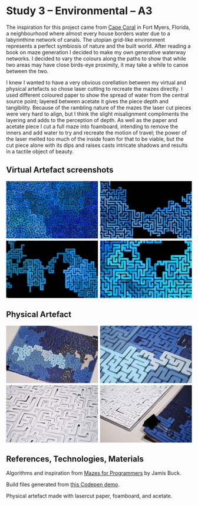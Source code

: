 # Study 3 – Environmental – A3

The inspiration for this project came from [Cape Coral](https://www.google.co.uk/maps/@26.5760561,-81.9839918,8355m/data=!3m1!1e3?hl=en) in Fort Myers, Florida, a neighbourhood where almost every house borders water due to a labyrinthine network of canals. The utopian grid-like environment represents a perfect symbiosis of nature and the built world. After reading a book on maze generation I decided to make my own generative waterway networks. I decided to vary the colours along the paths to show that while two areas may have close birds-eye proximity, it may take a while to canoe between the two.

I knew I wanted to have a very obvious corellation between my virtual and physical artefacts so chose laser cutting to recreate the mazes directly. I used different coloured paper to show the spread of water from the central source point; layered between acetate it gives the piece depth and tangibility. Because of the rambling nature of the mazes the laser cut pieces were very hard to align, but I think the slight misalignment compliments the layering and adds to the perception of depth. As well as the paper and acetate piece I cut a full maze into foamboard, intending to remove the inners and add water to try and recreate the motion of travel; the power of the laser melted too much of the inside foam for that to be viable, but the cut piece alone with its dips and raises casts intricate shadows and results in a tactile object of beauty.

## Virtual Artefact screenshots

![Screenshots](/3-environmental/thumbnails/virtual.jpg?raw=true)

## Physical Artefact

![Photos](/3-environmental/thumbnails/physical.jpg?raw=true)

## References, Technologies, Materials

Algorithms and inspiration from [Mazes for Programmers](https://www.amazon.co.uk/Mazes-Programmers-Twisty-Little-Passages/dp/1680500554/) by Jamis Buck.

Build files generated from [this Codepen demo](http://codepen.io/pouretrebelle/pen/158c8673a638c6e5147a5c2618a7d7ca?editors=0010).

Physical artefact made with lasercut paper, foamboard, and acetate.
